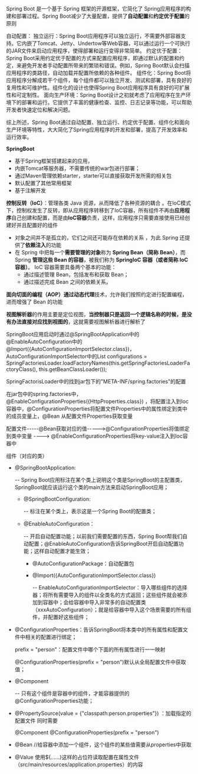 Spring Boot 是一个基于 Spring 框架的开源框架，它简化了 Spring应用程序的构建和部署过程。Spring Boot减少了大量配置，提供了**自动配置**和**约定优于配置**的原则

 自动配置：
 独立运行：Spring Boot应用程序可以独立运行，不需要外部容器支持。它内嵌了Tomcat、Jetty、Undertow等Web容器，可以通过运行一个可执行的JAR文件来启动应用程序，使得部署和运行变得非常简单。
 约定优于配置：Spring Boot采用约定优于配置的方式来配置应用程序，即通过默认的配置和约定，来避免开发者手动配置所带来的繁琐和错误。例如，Spring Boot默认会扫描应用程序的类路径，自动加载并配置所依赖的各种组件。
 组件化：Spring Boot将应用程序分解成若干个组件，每个组件都可以独立开发、测试和部署，具有良好的复用性和可维护性。组件化的设计也使得Spring Boot应用程序具有良好的可扩展性和可定制性。
 面向生产环境：Spring Boot设计之初就考虑了应用程序在生产环境下的部署和运行。它提供了丰富的健康检查、监控、日志记录等功能，可以帮助开发者快速定位和解决问题。

 综上所述，Spring Boot通过自动配置、独立运行、约定优于配置、组件化和面向生产环境等特性，大大简化了Spring应用程序的开发和部署，提高了开发效率和运行效率。



**SpringBoot** 

- 基于Spring框架搭建起来的应用，
- 内嵌Tomcat等服务器，不需要传统的war包进行部署；
- 通过Maven管理依赖starter，starter可以直接获取开发所需的相关包
- 默认配置了其他常用框架
- 基于注解开发

**控制反转（IoC）**：管理各类 Java 资源，从而降低了各种资源的耦合  。在IoC模式下，控制权发生了反转，即从应用程序转移到了IoC容器，所有组件不再由**应用程序**自己创建和配置，而是由**IoC容器**负责，这样，应用程序只需要直接使用已经创建好并且配置好的组件

- 对象之间并不是孤立的，它们之间还可能存在依赖的关系 ，为此 Spring 还提供了**依赖注入**的功能  
- 在 Spring 中把每一个**需要管理的对象**称为 **Spring Bean（简称 Bean）**，而 Spring **管理这些 Bean 的容器**，被我们称为 **SpringIoC 容器（或者简称 IoC 容器）**。 IoC 容器需要具备两个基本的功能：
  - 通过描述管理 Bean，包括发布和获取 Bean；
  - 通过描述完成 Bean 之间的依赖关系。  

**面向切面的编程（AOP）**通过**动态代理**技术，允许我们按照约定进行配置编程，进而增强了 Bean 的功能

**视图解析器**的作用主要是定位视图，**当控制器只是返回一个逻辑名称的时候，是没有办法直接对应找到视图的**，这就需要视图解析器进行解析了  





SpringBoot应用启动时通过@SpringBootApplication中的@EnableAutoConfiguration中的@Import({AutoConfigurationImportSelector.class})，AutoConfigurationImportSelector中的List<String> configurations = SpringFactoriesLoader.loadFactoryNames(this.getSpringFactoriesLoaderFactoryClass(), this.getBeanClassLoader());

SpringFactorisLoader中的找到jar包下的"META-INF/spring.factories"的配置



在jar包中的spring.factories中，@EnableConfigurationProperties({HttpProperties.class}) ，将配置注入到Ioc容器中，@ConfigurationProperties将配置文件Properties中的属性绑定到类中的成员变量上，@Bean 从配置文件Properties获取变量



配置文件-----@Bean获取对应的值----->@ConfigurationProperties将值绑定到类中变量 ----> @EnableConfigurationProperties将key-value注入到Ioc容器中

组件（对应的类）



- @SpringBootApplication: 

  -- Spring Boot应用标注在某个类上说明这个类是SpringBoot的主配置类，SpringBoot就应该运行这个类的main方法来启动SpringBoot应用； 

  - @SpringBootConfiguration:

    -- 标注在某个类上，表示这是一个Spring Boot的配置类； 

  - @EnableAutoConfiguration：

    -- 开启自动配置功能；以前我们需要配置的东西，Spring Boot帮我们自动配置；@EnableAutoConfiguration告诉SpringBoot开启自动配置功能；这样自动配置才能生效； 

    - @AutoConfigurationPackage：自动配置包 

    - @Import({AutoConfigurationImportSelector.class})

      -- EnableAutoConfigurationImportSelector：导入哪些组件的选择器；将所有需要导入的组件以全类名的方式返回；这些组件就会被添加到容器中；会给容器中导入非常多的自动配置类（xxxAutoConfiguration）；就是给容器中导入这个场景需要的所有组件，并配置好这些组件； 



- @ConfigurationProperties：告诉SpringBoot将本类中的所有属性和配置文件中相关的配置进行绑定；

  prefix = "person"：配置文件中哪个下面的所有属性进行一一映射

  @ConfigurationProperties(prefix = "person")默认从全局配置文件中获取值； 

- @Component 

  -- 只有这个组件是容器中的组件，才能容器提供的@ConfigurationProperties功能；

- @PropertySource(value = {"classpath:person.properties"}) ：加载指定的配置文件  同时需要

  @Component @ConfigurationProperties(prefix = "person") 

- @Bean //给容器中添加一个组件，这个组件的某些值需要从properties中获取 

- @Value 使用${......}这样的占位符读取配置在属性文件（src/main/resources/application.properties）的内容 







